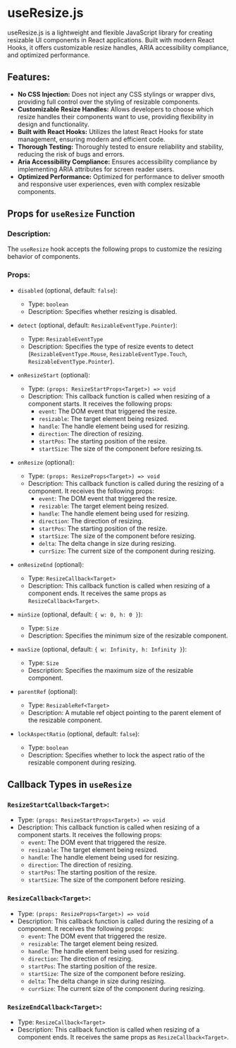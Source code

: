 # useResize.js

useResize.js is a lightweight and flexible JavaScript library for creating resizable UI components in React applications. Built with modern React Hooks, it offers customizable resize handles, ARIA accessibility compliance, and optimized performance.

## Features:

- **No CSS Injection:** Does not inject any CSS stylings or wrapper divs, providing full control over the styling of resizable components.
- **Customizable Resize Handles:** Allows developers to choose which resize handles their components want to use, providing flexibility in design and functionality.
- **Built with React Hooks:** Utilizes the latest React Hooks for state management, ensuring modern and efficient code.
- **Thorough Testing:** Thoroughly tested to ensure reliability and stability, reducing the risk of bugs and errors.
- **Aria Accessibility Compliance:** Ensures accessibility compliance by implementing ARIA attributes for screen reader users.
- **Optimized Performance:** Optimized for performance to deliver smooth and responsive user experiences, even with complex resizable components.

## Props for `useResize` Function

### Description:
The `useResize` hook accepts the following props to customize the resizing behavior of components.

### Props:

- `disabled` (optional, default: `false`):
  - Type: `boolean`
  - Description: Specifies whether resizing is disabled.
  
- `detect` (optional, default: `ResizableEventType.Pointer`):
  - Type: `ResizableEventType`
  - Description: Specifies the type of resize events to detect (`ResizableEventType.Mouse`, `ResizableEventType.Touch`, `ResizableEventType.Pointer`).

- `onResizeStart` (optional):
  - Type: `(props: ResizeStartProps<Target>) => void`
  - Description: This callback function is called when resizing of a component starts. It receives the following props:
    - `event`: The DOM event that triggered the resize.
    - `resizable`: The target element being resized.
    - `handle`: The handle element being used for resizing.
    - `direction`: The direction of resizing.
    - `startPos`: The starting position of the resize.
    - `startSize`: The size of the component before resizing.ts.

- `onResize` (optional):
  - Type: `(props: ResizeProps<Target>) => void`
  - Description: This callback function is called during the resizing of a component. It receives the following props:
    - `event`: The DOM event that triggered the resize.
    - `resizable`: The target element being resized.
    - `handle`: The handle element being used for resizing.
    - `direction`: The direction of resizing.
    - `startPos`: The starting position of the resize.
    - `startSize`: The size of the component before resizing.
    - `delta`: The delta change in size during resizing.
    - `currSize`: The current size of the component during resizing.

- `onResizeEnd` (optional):
  - Type: `ResizeCallback<Target>`
  - Description: This callback function is called when resizing of a component ends. It receives the same props as `ResizeCallback<Target>`.

- `minSize` (optional, default: `{ w: 0, h: 0 }`):
  - Type: `Size`
  - Description: Specifies the minimum size of the resizable component.

- `maxSize` (optional, default: `{ w: Infinity, h: Infinity }`):
  - Type: `Size`
  - Description: Specifies the maximum size of the resizable component.

- `parentRef` (optional):
  - Type: `ResizableRef<Target>`
  - Description: A mutable ref object pointing to the parent element of the resizable component.

- `lockAspectRatio` (optional, default: `false`):
  - Type: `boolean`
  - Description: Specifies whether to lock the aspect ratio of the resizable component during resizing.


## Callback Types in `useResize`

### `ResizeStartCallback<Target>`:
- Type: `(props: ResizeStartProps<Target>) => void`
- Description: This callback function is called when resizing of a component starts. It receives the following props:
  - `event`: The DOM event that triggered the resize.
  - `resizable`: The target element being resized.
  - `handle`: The handle element being used for resizing.
  - `direction`: The direction of resizing.
  - `startPos`: The starting position of the resize.
  - `startSize`: The size of the component before resizing.

### `ResizeCallback<Target>`:
- Type: `(props: ResizeProps<Target>) => void`
- Description: This callback function is called during the resizing of a component. It receives the following props:
  - `event`: The DOM event that triggered the resize.
  - `resizable`: The target element being resized.
  - `handle`: The handle element being used for resizing.
  - `direction`: The direction of resizing.
  - `startPos`: The starting position of the resize.
  - `startSize`: The size of the component before resizing.
  - `delta`: The delta change in size during resizing.
  - `currSize`: The current size of the component during resizing.

### `ResizeEndCallback<Target>`:
- Type: `ResizeCallback<Target>`
- Description: This callback function is called when resizing of a component ends. It receives the same props as `ResizeCallback<Target>`.


